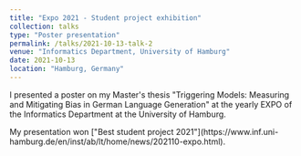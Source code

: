 ```yaml
---
title: "Expo 2021 - Student project exhibition"
collection: talks
type: "Poster presentation"
permalink: /talks/2021-10-13-talk-2
venue: "Informatics Department, University of Hamburg"
date: 2021-10-13
location: "Hamburg, Germany"
---
```


I presented a poster on my Master's thesis "Triggering Models: Measuring and Mitigating Bias in German Language Generation" at the yearly EXPO of the Informatics Department at the University of Hamburg. 

<object data="files/EXPO-Poster-AngelieKraft.pdf" type="application/pdf" width="100%"> 
</object>
My presentation won ["Best student project 2021"](https://www.inf.uni-hamburg.de/en/inst/ab/lt/home/news/202110-expo.html).